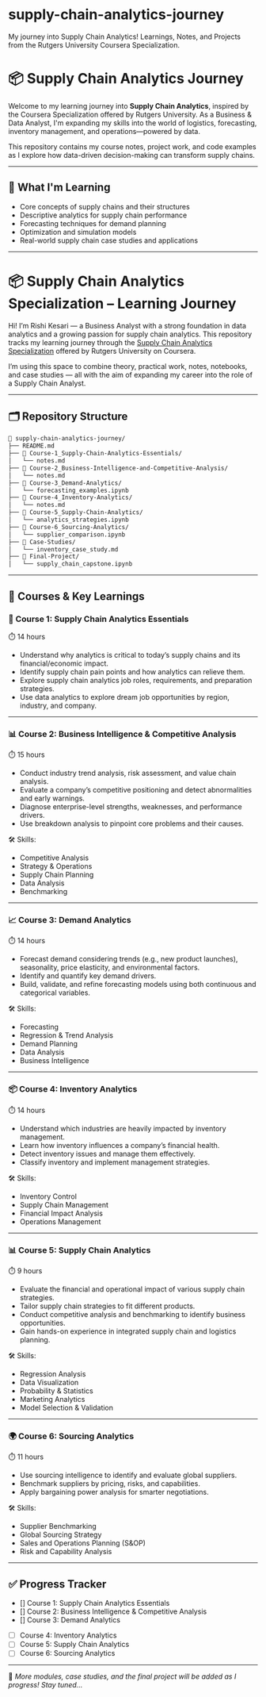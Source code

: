 # supply-chain-analytics-journey
My journey into Supply Chain Analytics! Learnings, Notes, and Projects from the Rutgers University Coursera Specialization.

# 📦 Supply Chain Analytics Journey

Welcome to my learning journey into **Supply Chain Analytics**, inspired by the Coursera Specialization offered by Rutgers University. As a Business & Data Analyst, I'm expanding my skills into the world of logistics, forecasting, inventory management, and operations—powered by data.

This repository contains my course notes, project work, and code examples as I explore how data-driven decision-making can transform supply chains.

---

## 🧠 What I'm Learning

- Core concepts of supply chains and their structures
- Descriptive analytics for supply chain performance
- Forecasting techniques for demand planning
- Optimization and simulation models
- Real-world supply chain case studies and applications

---
# 📦 Supply Chain Analytics Specialization – Learning Journey

Hi! I’m Rishi Kesari — a Business Analyst with a strong foundation in data analytics and a growing passion for supply chain analytics. This repository tracks my learning journey through the [Supply Chain Analytics Specialization](https://www.coursera.org/specializations/supply-chain-analytics) offered by Rutgers University on Coursera.

I’m using this space to combine theory, practical work, notes, notebooks, and case studies — all with the aim of expanding my career into the role of a Supply Chain Analyst.

---

## 🗂️ Repository Structure

```bash
📁 supply-chain-analytics-journey/
├── README.md
├── 📁 Course-1_Supply-Chain-Analytics-Essentials/
│   └── notes.md
├── 📁 Course-2_Business-Intelligence-and-Competitive-Analysis/
│   └── notes.md
├── 📁 Course-3_Demand-Analytics/
│   └── forecasting_examples.ipynb
├── 📁 Course-4_Inventory-Analytics/
│   └── notes.md
├── 📁 Course-5_Supply-Chain-Analytics/
│   └── analytics_strategies.ipynb
├── 📁 Course-6_Sourcing-Analytics/
│   └── supplier_comparison.ipynb
├── 📁 Case-Studies/
│   └── inventory_case_study.md
├── 📁 Final-Project/
│   └── supply_chain_capstone.ipynb
```

---

## 📘 Courses & Key Learnings

### 📘 Course 1: Supply Chain Analytics Essentials
⏱️ 14 hours

- Understand why analytics is critical to today’s supply chains and its financial/economic impact.
- Identify supply chain pain points and how analytics can relieve them.
- Explore supply chain analytics job roles, requirements, and preparation strategies.
- Use data analytics to explore dream job opportunities by region, industry, and company.

---

### 📊 Course 2: Business Intelligence & Competitive Analysis
⏱️ 15 hours

- Conduct industry trend analysis, risk assessment, and value chain analysis.
- Evaluate a company’s competitive positioning and detect abnormalities and early warnings.
- Diagnose enterprise-level strengths, weaknesses, and performance drivers.
- Use breakdown analysis to pinpoint core problems and their causes.

🛠️ Skills:
- Competitive Analysis
- Strategy & Operations
- Supply Chain Planning
- Data Analysis
- Benchmarking

---

### 📈 Course 3: Demand Analytics
⏱️ 14 hours

- Forecast demand considering trends (e.g., new product launches), seasonality, price elasticity, and environmental factors.
- Identify and quantify key demand drivers.
- Build, validate, and refine forecasting models using both continuous and categorical variables.

🛠️ Skills:
- Forecasting
- Regression & Trend Analysis
- Demand Planning
- Data Analysis
- Business Intelligence

---

### 📦 Course 4: Inventory Analytics
⏱️ 14 hours

- Understand which industries are heavily impacted by inventory management.
- Learn how inventory influences a company’s financial health.
- Detect inventory issues and manage them effectively.
- Classify inventory and implement management strategies.

🛠️ Skills:
- Inventory Control
- Supply Chain Management
- Financial Impact Analysis
- Operations Management

---

### 📊 Course 5: Supply Chain Analytics
⏱️ 9 hours

- Evaluate the financial and operational impact of various supply chain strategies.
- Tailor supply chain strategies to fit different products.
- Conduct competitive analysis and benchmarking to identify business opportunities.
- Gain hands-on experience in integrated supply chain and logistics planning.

🛠️ Skills:
- Regression Analysis
- Data Visualization
- Probability & Statistics
- Marketing Analytics
- Model Selection & Validation

---

### 🌍 Course 6: Sourcing Analytics
⏱️ 11 hours

- Use sourcing intelligence to identify and evaluate global suppliers.
- Benchmark suppliers by pricing, risks, and capabilities.
- Apply bargaining power analysis for smarter negotiations.

🛠️ Skills:
- Supplier Benchmarking
- Global Sourcing Strategy
- Sales and Operations Planning (S&OP)
- Risk and Capability Analysis

---

## ✅ Progress Tracker

- [] Course 1: Supply Chain Analytics Essentials
- [] Course 2: Business Intelligence & Competitive Analysis
- [] Course 3: Demand Analytics
- [ ] Course 4: Inventory Analytics
- [ ] Course 5: Supply Chain Analytics
- [ ] Course 6: Sourcing Analytics

---

📌 *More modules, case studies, and the final project will be added as I progress! Stay tuned...*

